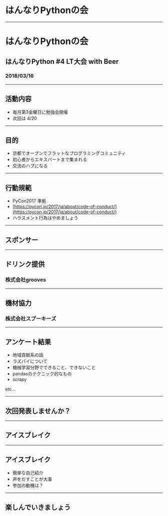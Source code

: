 # はんなりPythonの会

---

# はんなりPythonの会

## はんなりPython #4 LT大会 with Beer

### 2018/03/16

---

## 活動内容

- 毎月第3金曜日に勉強会開催
- 次回は 4/20

---

## 目的

- 京都でオープンでフラットなプログラミングコミュニティ
- 初心者からエキスパートまで集まれる
- 交流のハブになる

---

## 行動規範

- PyCon2017 準拠
- [https://pycon.jp/2017/ja/about/code-of-conduct/](https://pycon.jp/2017/ja/about/code-of-conduct/)
- ハラスメント行為はやめましょう

---

## スポンサー

---

## ドリンク提供

### 株式会社grooves


---

## 機材協力

### 株式会社スプーキーズ


---

## アンケート結果

- 地域貢献系の話
- ラズパイについて
- 機械学習分野でできること、できないこと
- pandasのテクニック的なもの
- scrapy

etc...

---

## 次回発表しませんか？

---

## アイスブレイク

---

## アイスブレイク

- 簡単な自己紹介
- 声をだすことが大事
- 参加の動機は？

---

## 楽しんでいきましょう



